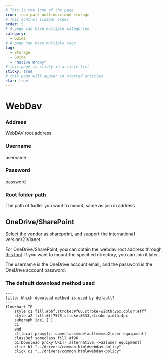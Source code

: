 ```yaml
---
# This is the icon of the page
icon: icon-park-outline:cloud-storage
# This control sidebar order
order: 5
# A page can have multiple categories
category:
  - Guide
# A page can have multiple tags
tag:
  - Storage
  - Guide
  - "Native Rroxy"
# this page is sticky in article list
sticky: true
# this page will appear in starred articles
star: true
---
```


# WebDav

### **Address**

WebDAV root address

### **Username**

username

### **Password**

password

### **Root folder path**
The path of fodler you want to mount, same as join in address

## **OneDrive/SharePoint**

Select the vendor as sharepoint, and support the international version/21Vianet.

For OneDrive/SharePoint, you can obtain the webdav root address through [this tool](https://tool.example.com/onedrive/webdav). If you want to mount the specified directory, you can join it later.

The username is the OneDrive account email, and the password is the OneDrive account password.



### **The default download method used**


```mermaid
---
title: Which download method is used by default?
---
flowchart TB
    style c1 fill:#bbf,stroke:#f66,stroke-width:2px,color:#fff
    style a2 fill:#ff7575,stroke:#333,stroke-width:4px
    subgraph ide1 [ ]
    c1
    end
    c1[local proxy]:::someclass==default===>a2[user equipment]
    classDef someclass fill:#f96
    b1[Download proxy URL]-.alternative.->a2[user equipment]
    click b1 "../drivers/common.html#webdav-policy"
    click c1 "../drivers/common.html#webdav-policy"
```